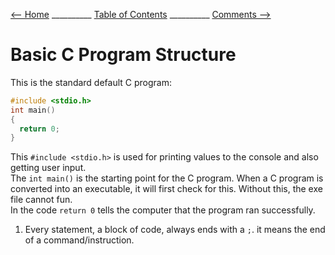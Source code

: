 
[⟵ Home](Home.md) __________ [Table of Contents](README.mb) __________ [Comments ⟶](Comments.md)

# Basic C Program Structure

This is the standard default C program:
```c
#include <stdio.h>
int main()
{
  return 0;
}
```

This `#include <stdio.h>` is used for printing values to the console and also getting user input.<br>
The `int main()` is the starting point for the C program. When a C program is converted into an executable,
it will first check for this. Without this, the exe file cannot fun.<br>
In the code `return 0` tells the computer that the program ran successfully.

1. Every statement, a block of code, always ends with a `;`. it means the end of a command/instruction.
